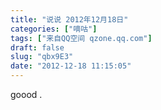 ```yaml
---
title: "说说 2012年12月18日"
categories: ["嘀咕"]
tags: ["来自QQ空间 qzone.qq.com"]
draft: false
slug: "qbx9E3"
date: "2012-12-18 11:15:05"
---
```


goood .
